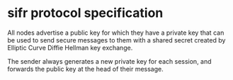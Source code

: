 # sifr protocol specification

All nodes advertise a public key for which they have a private key that can be used to send secure messages to them with a shared secret created by Elliptic Curve Diffie Hellman key exchange.

The sender always generates a new private key for each session, and forwards the public key at the head of their message.

